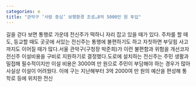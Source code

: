 ```yaml
---
categories: e
title: "관악구 ‘사람 중심’ 보행환경 조성…8억 5000만 원 투입"
---
```

길을 걷다 보면 통행로 가운데 전신주가 떡하니 자리 잡고 있을 때가 있다. 주차를 할 때도, 등교할 때도 곳곳에 서있는 전신주는 통행에 불편하기도 하고 자칫하면 부딪힘 사고까지도 이어질 때가 많다.서울 관악구(구청장 박준희)가 이런 불편함과 위험을 개선코자 전신주 이설비용을 구비로 지원하기로 결정했다.도로에 설치하는 전신주는 주민 생활과 밀접해 필수적이지만 이설 비용은 3000여 만 원으로 주민이 부담해야 하는 경우가 많아 사실상 이설이 어려웠다. 이에 구는 지난해부터 3억 2000여 만 원의 예산을 편성해 통학로 등에 위치한 전신